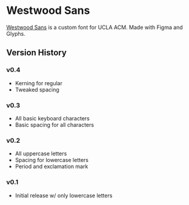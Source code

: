 # Westwood Sans
[Westwood Sans](https://westwoodsans.com) is a custom font for UCLA ACM. Made with Figma and Glyphs.



## Version History

### v0.4

- Kerning for regular
- Tweaked spacing

### v0.3

- All basic keyboard characters
- Basic spacing for all characters

### v0.2

- All uppercase letters
- Spacing for lowercase letters
- Period and exclamation mark

### v0.1

- Initial release w/ only lowercase letters

